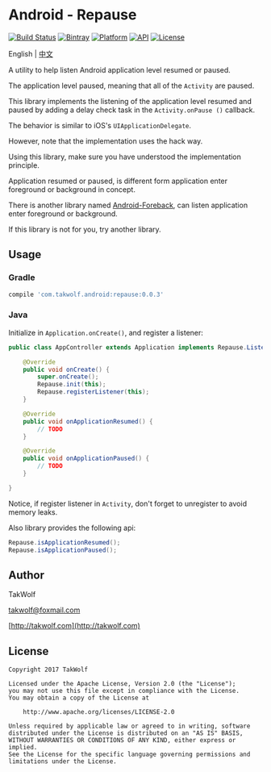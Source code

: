# Android - Repause #

[![Build Status](https://travis-ci.org/TakWolf/Android-Repause.svg?branch=master)](https://travis-ci.org/TakWolf/Android-Repause)
[![Bintray](https://img.shields.io/bintray/v/takwolf/maven/Android-Repause.svg)](https://bintray.com/takwolf/maven/Android-Repause/_latestVersion)
[![Platform](https://img.shields.io/badge/platform-Android-green.svg)](https://www.android.com)
[![API](https://img.shields.io/badge/API-14%2B-brightgreen.svg)](https://android-arsenal.com/api?level=14)
[![License](https://img.shields.io/github/license/TakWolf/Android-Repause.svg)](http://www.apache.org/licenses/LICENSE-2.0)

English | [中文](README-zh.md)

A utility to help listen Android application level resumed or paused.

The application level paused, meaning that all of the `Activity` are paused.

This library implements the listening of the application level resumed and paused by adding a delay check task in the `Activity.onPause ()` callback.

The behavior is similar to iOS's `UIApplicationDelegate`.

However, note that the implementation uses the hack way.

Using this library, make sure you have understood the implementation principle.

Application resumed or paused, is different form application enter foreground or background in concept.

There is another library named [Android-Foreback](https://github.com/TakWolf/Android-Foreback), can listen application enter foreground or background.

If this library is not for you, try another library.

## Usage ##

### Gradle ###

``` gradle
compile 'com.takwolf.android:repause:0.0.3'
```

### Java ###

Initialize in `Application.onCreate()`, and register a listener:

``` java
public class AppController extends Application implements Repause.Listener {

    @Override
    public void onCreate() {
        super.onCreate();
        Repause.init(this);
        Repause.registerListener(this);
    }

    @Override
    public void onApplicationResumed() {
        // TODO
    }

    @Override
    public void onApplicationPaused() {
        // TODO
    }

}
```

Notice, if register listener in `Activity`, don't forget to unregister to avoid memory leaks.

Also library provides the following api:

``` java
Repause.isApplicationResumed();
Repause.isApplicationPaused();
```

## Author ##

TakWolf

[takwolf@foxmail.com](mailto:takwolf@foxmail.com)

[http://takwolf.com](http://takwolf.com)

## License ##

```
Copyright 2017 TakWolf

Licensed under the Apache License, Version 2.0 (the "License");
you may not use this file except in compliance with the License.
You may obtain a copy of the License at

    http://www.apache.org/licenses/LICENSE-2.0

Unless required by applicable law or agreed to in writing, software
distributed under the License is distributed on an "AS IS" BASIS,
WITHOUT WARRANTIES OR CONDITIONS OF ANY KIND, either express or implied.
See the License for the specific language governing permissions and
limitations under the License.
```
